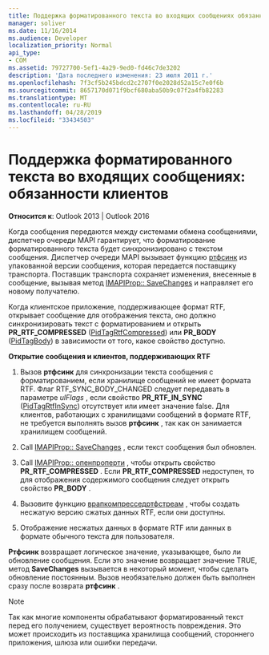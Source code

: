 ```yaml
---
title: Поддержка форматированного текста во входящих сообщениях обязанности клиента
manager: soliver
ms.date: 11/16/2014
ms.audience: Developer
localization_priority: Normal
api_type:
- COM
ms.assetid: 79727700-5ef1-4a29-9ed0-fd46c7de3202
description: 'Дата последнего изменения: 23 июля 2011 г.'
ms.openlocfilehash: 7f3cf5b245bdcd2c2707f0e2028d52a15c7e0f6b
ms.sourcegitcommit: 8657170d071f9bcf680aba50b9c07f2a4fb82283
ms.translationtype: MT
ms.contentlocale: ru-RU
ms.lasthandoff: 04/28/2019
ms.locfileid: "33434503"
---
```

# <a name="supporting-formatted-text-in-incoming-messages-client-responsibilities"></a>Поддержка форматированного текста во входящих сообщениях: обязанности клиентов

  
  
**Относится к**: Outlook 2013 | Outlook 2016 
  
Когда сообщения передаются между системами обмена сообщениями, диспетчер очереди MAPI гарантирует, что форматирование форматированного текста будет синхронизировано с текстом сообщения. Диспетчер очереди MAPI вызывает функцию [ртфсинк](rtfsync.md) из упакованной версии сообщения, которая передается поставщику транспорта. Поставщик транспорта сохраняет изменения, внесенные в сообщение, вызывая метод [IMAPIProp:: SaveChanges](imapiprop-savechanges.md) и направляет его новому получателю. 
  
Когда клиентское приложение, поддерживающее формат RTF, открывает сообщение для отображения текста, оно должно синхронизировать текст с форматированием и открыть **PR_RTF_COMPRESSED** ([PidTagRtfCompressed](pidtagrtfcompressed-canonical-property.md)) или **PR_BODY** ([PidTagBody](pidtagbody-canonical-property.md)) в зависимости от того, какое свойство доступно.
  
 **Открытие сообщения и клиентов, поддерживающих RTF**
  
1. Вызов **ртфсинк** для синхронизации текста сообщения с форматированием, если хранилище сообщений не имеет формата RTF. Флаг RTF_SYNC_BODY_CHANGED следует передавать в параметре _ulFlags_ , если свойство **PR_RTF_IN_SYNC** ([PidTagRtfInSync](pidtagrtfinsync-canonical-property.md)) отсутствует или имеет значение false. Для клиентов, работающих с хранилищами сообщений в формате RTF, не требуется выполнять вызов **ртфсинк** , так как он занимается хранилищем сообщений. 
    
2. Call [IMAPIProp:: SaveChanges](imapiprop-savechanges.md) , если текст сообщения был обновлен. 
    
3. Call [IMAPIProp:: опенпроперти](imapiprop-openproperty.md) , чтобы открыть свойство **PR_RTF_COMPRESSED** . Если **PR_RTF_COMPRESSED** недоступен, то для отображения содержимого сообщения следует открыть свойство **PR_BODY** . 
    
4. Вызовите функцию [врапкомпресседртфстреам](wrapcompressedrtfstream.md) , чтобы создать несжатую версию сжатых данных RTF, если они доступны. 
    
5. Отображение несжатых данных в формате RTF или данных в формате обычного текста для пользователя.
    
 **Ртфсинк** возвращает логическое значение, указывающее, было ли обновление сообщения. Если это значение возвращает значение TRUE, метод **SaveChanges** вызывается в некоторый момент, чтобы сделать обновление постоянным. Вызов необязательно должен быть выполнен сразу после возврата **ртфсинк** . 
  
> [!NOTE]
> Так как многие компоненты обрабатывают форматированный текст перед его получением, существует вероятность повреждения. Это может происходить из поставщика хранилища сообщений, стороннего приложения, шлюза или ошибки передачи. 
  


